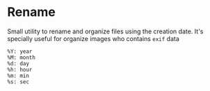 # Rename

Small utility to rename and organize files using the creation date. It's specially useful for organize images who contains `exif` data

```
%Y: year
%M: month
%d: day
%h: hour
%m: min
%s: sec
```
